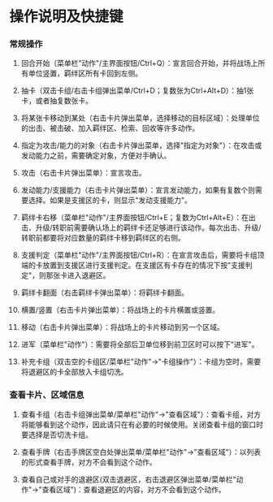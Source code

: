
# 操作说明及快捷键


### 常规操作

1.  回合开始（菜单栏"动作"/主界面按钮/Ctrl+Q）：宣言回合开始，并将战场上所有单位竖置，羁绊区所有卡回到左侧。

2.  抽卡（双击卡组/右击卡组弹出菜单/Ctrl+D；复数张为Ctrl+Alt+D）：抽1张卡，或者抽复数张卡。

3.  将某张卡移动到某处（右击卡片弹出菜单，选择移动的目标区域）：处理单位的出击、被击破、加入羁绊区、检索、回收等许多动作。

4.  指定为攻击/能力的对象（右击卡片弹出菜单，选择"指定为对象"）：在攻击或发动能力之前，需要确定对象，方便对手确认。

5.  攻击（右击卡片弹出菜单）：宣言攻击。
6.  发动能力/支援能力（右击卡片弹出菜单）：宣言发动能力，如果有复数个则需要选择。如果是支援区的卡，则显示"发动支援能力"。

7.  羁绊卡右移（菜单栏"动作"/主界面按钮/Ctrl+E；复数为Ctrl+Alt+E）：在出击、升级/转职前需要确认场上的羁绊卡还足够进行该动作。每次出击、升级/转职前都要将对应数量的羁绊卡移到羁绊区的右侧。

8.  支援判定（菜单栏"动作"/主界面按钮/Ctrl+R）：在宣言攻击后，需要将卡组顶端的卡放置到支援区进行支援判定。在支援区有卡存在的情况下按"支援判定"，则那张卡进入退避区。

9.  羁绊卡翻面（右击羁绊卡弹出菜单）：将羁绊卡翻面。

10.  横置/竖置（右击卡片弹出菜单）：将战场上的卡片横置或竖置。

11.  移动（右击卡片弹出菜单）：将战场上的卡片移动到另一个区域。

12.  进军（菜单栏"动作"）：需要将全部后卫单位移到前卫区时可以按下"进军"。

13.  补充卡组（双击空的卡组区/菜单栏"动作"→"卡组操作"）：卡组为空时，需要将退避区的卡全部放入卡组切洗。

### 查看卡片、区域信息

1.  查看卡组（右击卡组弹出菜单/菜单栏"动作"→"查看区域"）：查看卡组，对方将能够看到这个动作，因此请只在有必要的时候使用。关闭查看卡组的窗口时要选择是否切洗卡组。

2.  查看手牌（右击手牌区空白处弹出菜单/菜单栏"动作"→"查看区域"）：以列表的形式查看手牌，对方不会看到这个动作。

3.  查看自己或对手的退避区(双击退避区，右击退避区弹出菜单/菜单栏"动作"→"查看区域")：查看退避区的内容，对方不会看到这个动作。












